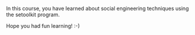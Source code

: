 In this course, you have learned about social engineering techniques using the setoolkit program. 

Hope you had fun learning! :-)
